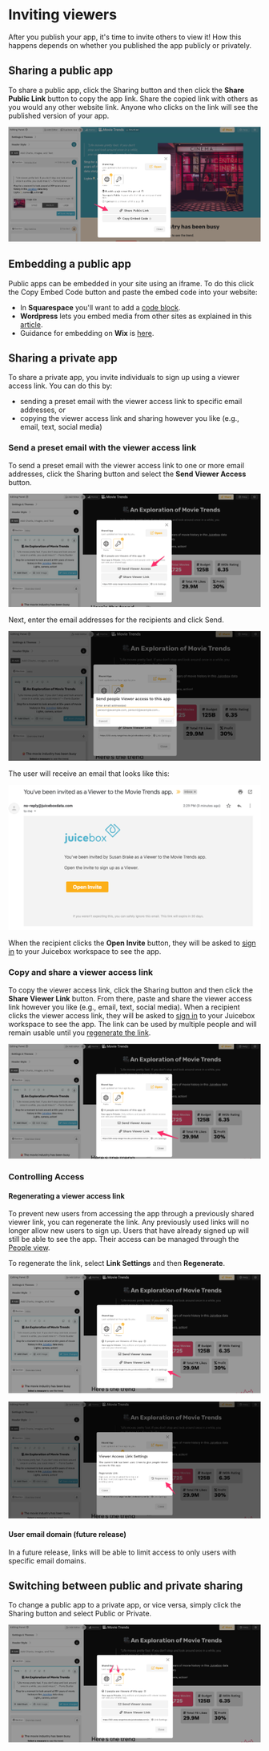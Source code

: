 # Inviting viewers

After you publish your app, it's time to invite others to view it! How this happens depends on whether you published the app publicly or privately.

## Sharing a public app

To share a public app, click the Sharing button and then click the **Share Public Link** button to copy the app link. Share the copied link with others as you would any other website link. Anyone who clicks on the link will see the published version of your app.&#x20;

![Copy and share the public app link to share a public app](<../../.gitbook/assets/image (332).png>)

## Embedding a public app

Public apps can be embedded in your site using an iframe. To do this click the Copy Embed Code button and paste the embed code into your website:

* In **Squarespace** you'll want to add a [code block](https://support.squarespace.com/hc/en-us/articles/206543167).
* **Wordpress** lets you embed media from other sites as explained in this [article](https://kinsta.com/blog/wordpress-iframe/).
* Guidance for embedding on **Wix** is [here](https://support.wix.com/en/article/wix-editor-using-iframes-to-display-visible-content-on-your-site).

## Sharing a private app

To share a private app, you invite individuals to sign up using a viewer access link. You can do this by:

* sending a preset email with the viewer access link to specific email addresses, or
* copying the viewer access link and sharing however you like (e.g., email, text, social media)

### Send a preset email with the viewer access link

To send a preset email with the viewer access link to one or more email addresses, click the Sharing button and select the **Send Viewer Access** button.

![Click the Send Viewer Access button to send the viewer access link via a preset email](<../../.gitbook/assets/image (350) (1).png>)

Next, enter the email addresses for the recipients and click Send.

![Enter email addresses for those you want to add as viewers of the private app](<../../.gitbook/assets/image (313).png>)

The user will receive an email that looks like this:&#x20;

![Preset email with viewer access link](<../../.gitbook/assets/image (319).png>)

When the recipient clicks the **Open Invite** button, they will be asked to [sign in](../../viewing-apps/signing-in.md) to your Juicebox workspace to see the app.

### Copy and share a viewer access link

To copy the viewer access link, click the Sharing button and then click the **Share Viewer Link** button. From there, paste and share the viewer access link however you like (e.g., email, text, social media). When a recipient clicks the viewer access link, they will be asked to [sign in](../../viewing-apps/signing-in.md) to your Juicebox workspace to see the app. The link can be used by multiple people and will remain usable until you [regenerate the link](sharing-and-access-controls.md#regenerate-link).&#x20;

![Copy and share the viewer access link to invite people to your private app](<../../.gitbook/assets/image (364).png>)

### Controlling Access

#### Regenerating a viewer access link

To prevent new users from accessing the app through a previously shared viewer link, you can regenerate the link. Any previously used links will no longer allow new users to sign up. Users that have already signed up will still be able to see the app. Their access can be managed through the [People view](../../managing-users/user-management-and-roles.md#managing-users).&#x20;

To regenerate the link, select **Link Settings** and then **Regenerate**.&#x20;

![Select the Link Settings button to regenerate the viewer access link](<../../.gitbook/assets/image (310).png>)

![Select the Regenerate button to regenerate the viewer access link](<../../.gitbook/assets/image (341) (1).png>)

#### User email domain (future release)

In a future release, links will be able to limit access to only users with specific email domains.&#x20;

## Switching between public and private sharing

To change a public app to a private app, or vice versa, simply click the Sharing button and select Public or Private.&#x20;

![You can switch between public or private sharing at any time](<../../.gitbook/assets/image (327).png>)
